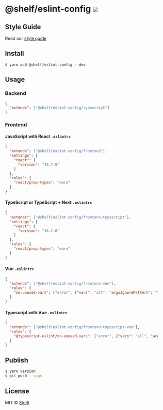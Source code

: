 # @shelf/eslint-config ![](https://img.shields.io/badge/code_style-prettier-ff69b4.svg)

## Style Guide

Read our [style guide](./docs/style-guide.md)

## Install

```
$ yarn add @shelf/eslint-config --dev
```

## Usage

### Backend

```json
{
  "extends": ["@shelf/eslint-config/typescript"]
}
```

### Frontend

#### JavaScript with React `.eslintrc`

```json
{
  "extends": ["@shelf/eslint-config/frontend"],
  "settings": {
    "react": {
      "version": "16.7.0"
    }
  },
  "rules": {
    "react/prop-types": "warn"
  }
}
```

#### TypeScript or TypeScript + Next `.eslintrc`

```json
{
  "extends": ["@shelf/eslint-config/frontend-typescript"],
  "settings": {
    "react": {
      "version": "16.7.0"
    }
  },
  "rules": {
    "react/prop-types": "warn"
  }
}
```

#### Vue `.eslintrc`

```json
{
  "extends": ["@shelf/eslint-config/frontend-vue"],
  "rules": {
    "no-unused-vars": ["error", {"vars": "all", "argsIgnorePattern": "^h$"}]
  }
}
```

#### Typescript with Vue `.eslintrc`

```json
{
  "extends": ["@shelf/eslint-config/frontend-typescript-vue"],
  "rules": {
    "@typescript-eslint/no-unused-vars": ["error", {"vars": "all", "argsIgnorePattern": "^h$"}]
  }
}
```

## Publish

```sh
$ yarn version
$ git push --tags
```

## License

MIT © [Shelf](https://shelf.io)

